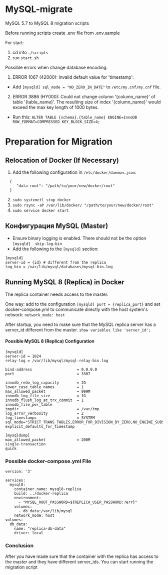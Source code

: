 # MySQL-migrate
MySQL 5.7 to MySQL 8 migration scripts

Before running scripts create .env file from .env.sample

For start:
1. cd into `./scripts `
2. run `start.sh`

Possible errors when change database encoding:
1. ERROR 1067 (42000): Invalid default value for 'timestamp':
- Add `[mysqld] sql_mode = "NO_ZERO_IN_DATE"` to `/etc/my.cnf/my.cnf` file.
2. ERROR 3886 (HY000): Could not change column '{column_name}' of table '{table_name}'. The resulting size of index '{column_name}' would exceed the max key length of 1000 bytes.
- Run this: `ALTER TABLE {schema}.{table_name} ENGINE=InnoDB ROW_FORMAT=COMPRESSED KEY_BLOCK_SIZE=4;`
# Preparation for Migration

## Relocation of Docker (If Necessary)
1. Add the following configuration in `/etc/docker/daemon.json`:
```
  { 
     "data-root": "/path/to/your/new/docker/root"
  }
```
2. `sudo systemctl stop docker`
3. `sudo rsync -aP /var/lib/docker/ "/path/to/your/new/docker/root"`
4. `sudo service docker start`

## Конфигурация MySQL (Master)
- Ensure binary logging is enabled. There should not be the option `[mysqld]  skip-log-bin`
- Add the following to the `[mysqld]` section:
```
[mysqld]
server-id = {id} # different from the replica
log_bin = /var/lib/mysql/databases/mysql-bin.log
```

## Running MySQL 8 (Replica) in Docker
The replica container needs access to the master.

One way: add to the configuration `[mysqld] port = {replica_port}`
and set docker-compose.yml to communicate directly with the host system's network: `network_mode: host`

After startup, you need to make sure that the MySQL replica server has a server_id different from the master.
`show variables like 'server_id';`

#### Possible MySQL 8 (Replica) Configuration
```
[mysqld]
server-id = 1024
relay-log = /var/lib/mysql/mysql-relay-bin.log

bind-address                    = 0.0.0.0
port                            = 3307

innodb_redo_log_capacity        = 2G
lower_case_table_names          = 1
max_allowed_packet              = 999M
innodb_log_file_size            = 1G
innodb_flush_log_at_trx_commit  = 1
innodb_file_per_table
tmpdir                          = /var/tmp
log_error_verbosity             = 2
log_timestamps                  = SYSTEM
sql_mode="STRICT_TRANS_TABLES,ERROR_FOR_DIVISION_BY_ZERO,NO_ENGINE_SUBSTITUTION"
explicit_defaults_for_timestamp

[mysqldump]
max_allowed_packet              = 200M
single-transaction
quick
```
### Possible docker-compose.yml File
```
version: '3'

services:
  mysql8:
    container_name: mysql8-replica
    build: ../docker-replica
    environment:
      - "MYSQL_ROOT_PASSWORD=${REPLICA_USER_PASSWORD:?err}"
    volumes:
      - db_data:/var/lib/mysql
    network_mode: host
volumes:
  db_data:
    name: "replica-db-data"
    driver: local
```

### Conclusion
After you have made sure that the container with the replica has access to the master and they have different server_ids. You can start running the migration script